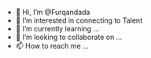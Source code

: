 - 👋 Hi, I’m @Furqandada
- 👀 I’m interested in connecting to Talent
- 🌱 I’m currently learning ...
- 💞️ I’m looking to collaborate on ...
- 📫 How to reach me ...

<!---
Furqandada/Furqandada is a ✨ special ✨ repository because its `README.md` (this file) appears on your GitHub profile.
You can click the Preview link to take a look at your changes.
--->

